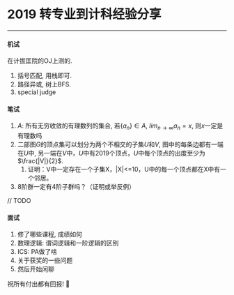 # 2019 转专业到计科经验分享

---

#### 机试

在计拔匡院的OJ上测的.

1. 括号匹配, 用栈即可.
2. 路径异或, 树上BFS.
3. special judge



#### 笔试

1. $A$: 所有无穷收敛的有理数列的集合, 若$\{a_n\} \in A$, $lim_{n \rightarrow \infty} a_n = x$, 则$x$一定是有理数吗
2. 二部图$G$的顶点集可以划分为两个不相交的子集$U$和$V$, 图中的每条边都有一端在$U$中, 另一端在$V$中，$U$中有2019个顶点，$U$中每个顶点的出度至少为$\frac{|V|}{2}$.
   1. 证明：V中一定存在一个子集X，|X|<=10，U中的每一个顶点都在X中有一个邻居。
3. 8阶群一定有4阶子群吗？（证明或举反例）

// TODO



#### 面试

1. 修了哪些课程, 成绩如何
2. 数理逻辑: 谓词逻辑和一阶逻辑的区别
3. ICS: PA做了啥
4. 关于获奖的一些问题
5. 然后开始闲聊

祝所有付出都有回报! :star2:

